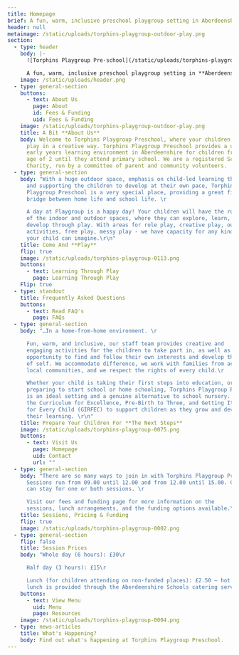```yaml
---
title: Homepage
brief: A fun, warm, inclusive preschool playgroup setting in Aberdeenshire!
header: null
metaimage: /static/uploads/torphins-playgroup-outdoor-play.png
section:
  - type: header
    body: |-
      ![Torphins Playgroup Pre-school](/static/uploads/torphins-playgroup.svg)

      A fun, warm, inclusive preschool playgroup setting in **Aberdeenshire**
    image: /static/uploads/header.png
  - type: general-section
    buttons:
      - text: About Us
        page: About
        id: Fees & Funding
        uid: Fees & Funding
    image: /static/uploads/torphins-playgroup-outdoor-play.png
    title: A Bit **About Us**
    body: Welcome to Torphins Playgroup Preschool, where your children learn through
      play in a creative way. Torphins Playgroup Preschool provides a unique
      early years learning environment in Aberdeenshire for children from the
      age of 2 until they attend primary school. We are a registered Scottish
      Charity, run by a committee of parent and community volunteers.
  - type: general-section
    body: "With a huge outdoor space, emphasis on child-led learning through play,
      and supporting the children to develop at their own pace, Torphins
      Playgroup Preschool is a very special place, providing a great first
      bridge between home life and school life. \r

      A day at Playgroup is a happy day! Your children will have the run
      of the indoor and outdoor spaces, where they can explore, learn, and
      develop through play. With areas for role play, creative play, outdoor
      activities, free play, messy play - we have capacity for any kind of play
      your child can imagine.\r\n"
    title: Come And **Play**
    flip: true
    image: /static/uploads/torphins-playgroup-0113.png
    buttons:
      - text: Learning Through Play
        page: Learning Through Play
    Flip: true
  - type: standout
    title: Frequently Asked Questions
    buttons:
      - text: Read FAQ's
        page: FAQs
  - type: general-section
    body: "…In a home-from-home environment. \r

      Fun, warm, and inclusive, our staff team provides creative and
      engaging activities for the children to take part in, as well as every
      opportunity to find and follow their own interests and develop their sense
      of self. We accommodate difference, we work with families from across our
      local communities, and we respect the rights of every child.\r

      Whether your child is taking their first steps into education, or
      preparing to start school or home schooling, Torphins Playgroup Preschool
      is an ideal setting and a genuine alternative to school nursery. We follow
      the Curriculum for Excellence, Pre-Birth to Three, and Getting It Right
      for Every Child (GIRFEC) to support children as they grow and develop in
      their learning. \r\n"
    title: Prepare Your Children For **The Next Steps**
    image: /static/uploads/torphins-playgroup-0075.png
    buttons:
      - text: Visit Us
        page: Homepage
        uid: Contact
        url: ""
  - type: general-section
    body: "There are so many ways to join in with Torphins Playgroup Preschool:
      Sessions run from 09.00 until 12.00 and from 12.00 until 15.00. Children
      can stay for one or both sessions. \r

      Visit our fees and funding page for more information on the
      sessions, lunch arrangements, and the funding options available.\r\n"
    title: Sessions, Pricing & Funding
    flip: true
    image: /static/uploads/torphins-playgroup-0002.png
  - type: general-section
    flip: false
    title: Session Prices
    body: "Whole day (6 hours): £30\r

      Half day (3 hours): £15\r

      Lunch (for children attending on non-funded places): £2.50 – hot
      lunch is provided through the Aberdeenshire Schools catering service.\r\n"
    buttons:
      - text: View Menu
        uid: Menu
        page: Resources
    image: /static/uploads/torphins-playgroup-0004.png
  - type: news-articles
    title: What's Happening?
    body: Find out what's happening at Torphins Playgroup Preschool.
---
```

